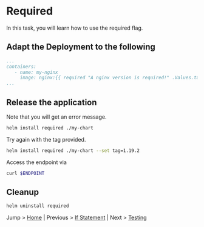 # Required

In this task, you will learn how to use the required flag.

## Adapt the Deployment to the following

```yaml
...
containers:
   - name: my-nginx
     image: nginx:{{ required "A nginx version is required!" .Values.tag }}
...
```

## Release the application

Note that you will get an error message.
```bash
helm install required ./my-chart 
```

Try again with the tag provided.
```bash
helm install required ./my-chart --set tag=1.19.2
```

Access the endpoint via 
```bash
curl $ENDPOINT
```

## Cleanup

```bash
helm uninstall required
```

Jump > [Home](../README.md) | Previous > [If Statement](../07_ifs/README.md) | Next > [Testing](../09_tests/README.md)